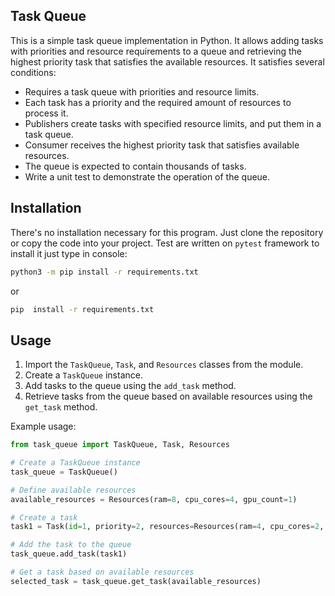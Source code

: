 ## Task Queue

This is a simple task queue implementation in Python. It allows adding tasks with priorities and resource requirements to a queue and retrieving the highest priority task that satisfies the available resources.
It satisfies several conditions:

* Requires a task queue with priorities and resource limits.
* Each task has a priority and the required amount of resources to process it.
* Publishers create tasks with specified resource limits, and put them in a task queue.
* Consumer receives the highest priority task that satisfies available resources.
* The queue is expected to contain thousands of tasks.
* Write a unit test to demonstrate the operation of the queue.

## Installation

There's no installation necessary for this program. Just clone the repository or copy the code into your project.
Test are written on `pytest` framework to install it just type in console:
```sh
python3 -m pip install -r requirements.txt
```
or
```sh
pip  install -r requirements.txt
```
## Usage

1. Import the `TaskQueue`, `Task`, and `Resources` classes from the module.
2. Create a `TaskQueue` instance.
3. Add tasks to the queue using the `add_task` method.
4. Retrieve tasks from the queue based on available resources using the `get_task` method.

Example usage:

```python
from task_queue import TaskQueue, Task, Resources

# Create a TaskQueue instance
task_queue = TaskQueue()

# Define available resources
available_resources = Resources(ram=8, cpu_cores=4, gpu_count=1)

# Create a task
task1 = Task(id=1, priority=2, resources=Resources(ram=4, cpu_cores=2, gpu_count=1), content="Task 1")

# Add the task to the queue
task_queue.add_task(task1)

# Get a task based on available resources
selected_task = task_queue.get_task(available_resources)